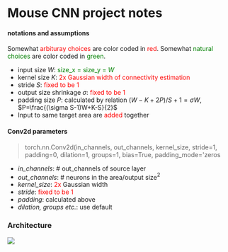 # Mouse CNN project notes
#### notations and assumptions
Somewhat <font color='red'>arbituray choices</font> are color coded in <font color='red'>red</font>. Somewhat <font color='green'>natural choices</font> are color coded in <font color='green'>green</font>.
- input size $W$: <font color='green'>size_x = size_y = $W$ </font>
- kernel size $K$: <font color='red'>2x Gaussian width of connectivity estimation</font> 
- stride $S$: <font color='red'>fixed to be 1</font>
- output size shrinkage $\sigma$: <font color='red'>fixed to be 1</font>
- padding size $P$: calculated by relation $(W-K+2P)/S+1=\sigma W$, $P=\frac{(\sigma S-1)W+K-S}{2}$
- Input to same target area are <font color='red'>added</font> together
 
#### Conv2d parameters 
> torch.nn.Conv2d(in_channels, out_channels, kernel_size, stride=1, padding=0, dilation=1, groups=1, bias=True, padding_mode='zeros


- *in_channels*: # out_channels of source layer
- *out_channels*: # neurons in the area/output size$^2$ 
- *kernel_size*: <font color='red'>2x</font> Gaussian width 
- *stride*: <font color='red'>fixed to be 1</font>
- *padding*: calculated above
- *dilation, groups etc.*: use default


### Architecture
![](https://i.imgur.com/ILoDjcv.png)




